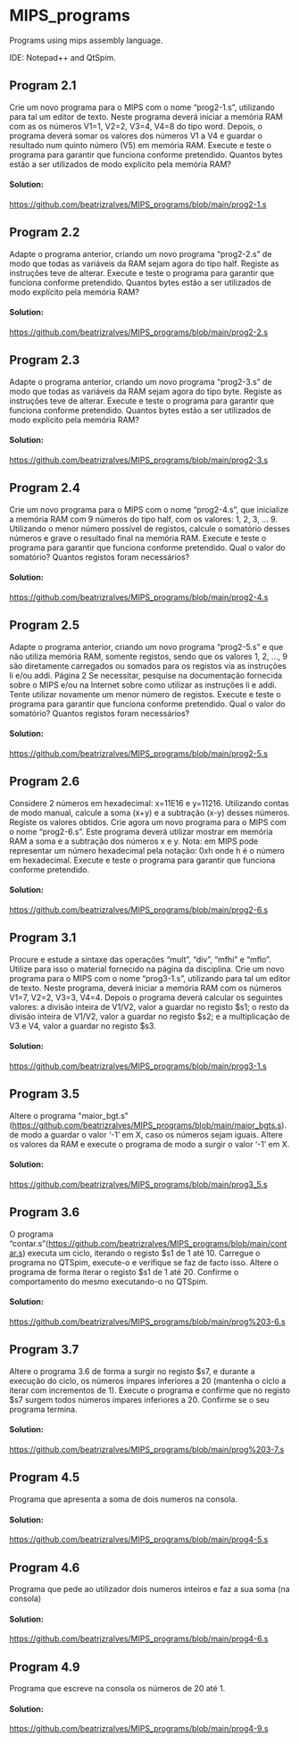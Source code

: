 # MIPS_programs
Programs using mips assembly language.

IDE: Notepad++ and QtSpim.

## Program 2.1

Crie um novo programa para o MIPS com o nome “prog2-1.s”, utilizando para tal um editor de
texto. Neste programa deverá iniciar a memória RAM com as os números V1=1, V2=2, V3=4,
V4=8 do tipo word. Depois, o programa deverá somar os valores dos números V1 a V4 e guardar
o resultado num quinto número (V5) em memória RAM. Execute e teste o programa para garantir
que funciona conforme pretendido. Quantos bytes estão a ser utilizados de modo explícito pela
memória RAM?

#### Solution:

https://github.com/beatrizralves/MIPS_programs/blob/main/prog2-1.s

## Program 2.2

Adapte o programa anterior, criando um novo programa “prog2-2.s” de modo que todas as
variáveis da RAM sejam agora do tipo half. Registe as instruções teve de alterar. Execute e teste
o programa para garantir que funciona conforme pretendido. Quantos bytes estão a ser utilizados
de modo explícito pela memória RAM?

#### Solution:

https://github.com/beatrizralves/MIPS_programs/blob/main/prog2-2.s

## Program 2.3

Adapte o programa anterior, criando um novo programa “prog2-3.s” de modo que todas as
variáveis da RAM sejam agora do tipo byte. Registe as instruções teve de alterar. Execute e teste
o programa para garantir que funciona conforme pretendido. Quantos bytes estão a ser utilizados
de modo explícito pela memória RAM? 

#### Solution:

https://github.com/beatrizralves/MIPS_programs/blob/main/prog2-3.s

## Program 2.4

Crie um novo programa para o MIPS com o nome “prog2-4.s”, que inicialize a memória RAM
com 9 números do tipo half, com os valores: 1, 2, 3, ... 9. Utilizando o menor número possível
de registos, calcule o somatório desses números e grave o resultado final na memória RAM.
Execute e teste o programa para garantir que funciona conforme pretendido. Qual o valor do
somatório? Quantos registos foram necessários? 


#### Solution:

https://github.com/beatrizralves/MIPS_programs/blob/main/prog2-4.s

## Program 2.5

Adapte o programa anterior, criando um novo programa “prog2-5.s” e que não utiliza memória
RAM, somente registos, sendo que os valores 1, 2, ..., 9 são diretamente carregados ou somados
para os registos via as instruções li e/ou addi. 
Página 2
Se necessitar, pesquise na documentação fornecida sobre o MIPS e/ou na Internet sobre como
utilizar as instruções li e addi.
Tente utilizar novamente um menor número de registos. Execute e teste o programa para garantir
que funciona conforme pretendido. Qual o valor do somatório? Quantos registos foram
necessários? 

#### Solution:

https://github.com/beatrizralves/MIPS_programs/blob/main/prog2-5.s

## Program 2.6

Considere 2 números em hexadecimal: x=11E16 e y=11216. Utilizando contas de modo manual,
calcule a soma (x+y) e a subtração (x-y) desses números. Registe os valores obtidos. Crie agora
um novo programa para o MIPS com o nome “prog2-6.s”. Este programa deverá utilizar
mostrar em memória RAM a soma e a subtração dos números x e y.
Nota: em MIPS pode representar um número hexadecimal pela notação: 0xh onde h é o número
em hexadecimal. Execute e teste o programa para garantir que funciona conforme pretendido.

#### Solution:

https://github.com/beatrizralves/MIPS_programs/blob/main/prog2-6.s

## Program 3.1

Procure e estude a sintaxe das operações “mult”, “div”, “mfhi” e “mflo”. Utilize para isso o
material fornecido na página da disciplina. Crie um novo programa para o MIPS com o nome
“prog3-1.s”, utilizando para tal um editor de texto. Neste programa, deverá iniciar a memória
RAM com os números V1=7, V2=2, V3=3, V4=4. Depois o programa deverá calcular os seguintes
valores: a divisão inteira de V1/V2, valor a guardar no registo $s1; o resto da divisão inteira de
V1/V2, valor a guardar no registo $s2; e a multiplicação de V3 e V4, valor a guardar no registo
$s3.

#### Solution:

https://github.com/beatrizralves/MIPS_programs/blob/main/prog3-1.s

## Program 3.5

Altere o programa "maior_bgt.s"(https://github.com/beatrizralves/MIPS_programs/blob/main/maior_bgts.s). de modo a guardar o valor ‘-1’ em X, caso os números
sejam iguais. Altere os valores da RAM e execute o programa de modo a surgir o valor ‘-1’ em X. 

#### Solution:

https://github.com/beatrizralves/MIPS_programs/blob/main/prog3_5.s

## Program 3.6

O programa “contar.s”(https://github.com/beatrizralves/MIPS_programs/blob/main/contar.s) executa um ciclo, iterando o registo $s1 de 1 até 10. Carregue o
programa no QTSpim, execute-o e verifique se faz de facto isso. Altere o programa de forma iterar
o registo $s1 de 1 até 20. Confirme o comportamento do mesmo executando-o no QTSpim. 

#### Solution:

https://github.com/beatrizralves/MIPS_programs/blob/main/prog%203-6.s

## Program 3.7

 Altere o programa 3.6 de forma a surgir no registo $s7, e durante a execução do
ciclo, os números ímpares inferiores a 20 (mantenha o ciclo a iterar com incrementos de 1).
Execute o programa e confirme que no registo $s7 surgem todos números ímpares inferiores a
20. Confirme se o seu programa termina. 

#### Solution:

https://github.com/beatrizralves/MIPS_programs/blob/main/prog%203-7.s

## Program 4.5

Programa que apresenta  a soma de dois numeros na consola.

#### Solution:

https://github.com/beatrizralves/MIPS_programs/blob/main/prog4-5.s

## Program 4.6

Programa que pede ao utilizador dois numeros inteiros e faz a sua soma (na consola)

#### Solution:

https://github.com/beatrizralves/MIPS_programs/blob/main/prog4-6.s

## Program 4.9

Programa que escreve na consola os números de 20 até 1. 

#### Solution:

https://github.com/beatrizralves/MIPS_programs/blob/main/prog4-9.s
